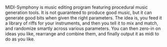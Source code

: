 MIDI-Symphony is music editing program featuring procedural music generation tools. It is not guaranteed to produce good music, but it can generate good bits when given the right parameters. The idea is, you feed it a library of riffs for your instruments, and then you tell it to mix and match, and randomize smartly across various parameters. You can then zero-in on ideas you like, rearrange and combine them, and finally output it as midi to do as you like.
